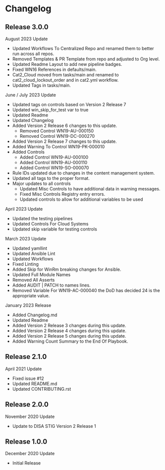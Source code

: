 # Changelog

## Release 3.0.0

August 2023 Update
  - Updated Workflows To Centralized Repo and renamed them to better run across all repos.
  - Removed Templates & PR Template from repo and adjusted to Org level.
  - Updated Readme Layout to add new pipeline badges.
  - Fixed WN16 References in defaults/main.
  - Cat2_Cloud moved from tasks/main and renamed to cat2_cloud_lockout_order and in cat2.yml workflow.
  - Updated Tags in tasks/main.

June / July 2023 Update
  - Updated tags on controls based on Version 2 Release 7
  - Updated win_skip_for_test var to true
  - Updated Readme
  - Updated Changelog
  - Added Version 2 Release 6 changes to this update.
    - Removed Control WN19-AU-000150
    - Removed Control WN19-DC-000270
  - Added Version 2 Release 7 changes to this update.
  - Added Warning To Control WN19-PK-000010
  - Added Controls
    - Added Control WN19-AU-000100
    - Added Control WN19-AU-000110
    - Added Control WN19-SO-000070
  - Rule IDs updated due to changes in the content management system.
  - Updated all tags to the proper format.
  - Major updates to all controls
    - Updated Misc Controls to have additional data in warning messages.
    - Fixed Misc Controls Registry entry errors.
    - Updated controls to allow for additional variables to be used

April 2023 Update
  - Updated the testing pipelines
  - Updated Controls For Cloud Systems
  - Updated skip variable for testing controls

March 2023 Update
  - Updated yamllint
  - Updated Ansible Lint
  - Updated Workflows
  - Fixed Linting
  - Added Skip for WinRm breaking changes for Ansible.
  - Updated Full Module Names
  - Removed All Asserts
  - Added AUDIT | PATCH to names lines.
  - Removed Variable For WN19-AC-000040 the DoD has decided 24 is the appropriate value.

January 2023 Release
  - Added Changelog.md
  - Updated Readme
  - Added Version 2 Release 3 changes during this update.
  - Added Version 2 Release 4 changes during this update.
  - Added Version 2 Release 5 changes during this update.
  - Added Warning Count Summary to the End Of Playbook.

## Release 2.1.0

April 2021 Update
  - Fixed issue #12
  - Updated README.md
  - Updated CONTRIBUTING.rst

## Release 2.0.0

November 2020 Update
  - Update to DISA STIG Version 2 Release 1

## Release 1.0.0

December 2020 Update
  - Initial Release
